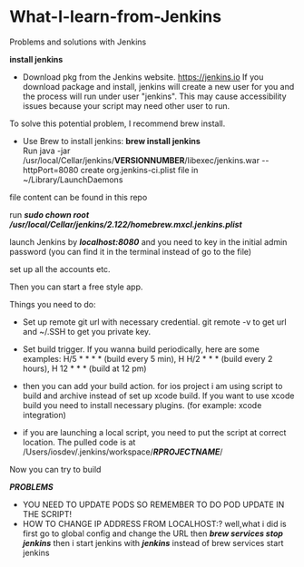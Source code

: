 # What-I-learn-from-Jenkins
Problems and solutions with Jenkins

**install jenkins**

- Download pkg from the Jenkins website. https://jenkins.io 
  If you download package and install, jenkins will create a new user for you and the process will run under user "jenkins".           This may cause accessibility issues because your script may need other user to run.

To solve this potential problem, I recommend brew install.
- Use Brew to install jenkins: **brew install jenkins** \
  Run java -jar /usr/local/Cellar/jenkins/**VERSIONNUMBER**/libexec/jenkins.war --httpPort=8080
  create org.jenkins-ci.plist file in ~/Library/LaunchDaemons
  
file content can be found in this repo
  
  
run ***sudo chown root /usr/local/Cellar/jenkins/2.122/homebrew.mxcl.jenkins.plist***
  
launch Jenkins by ***localhost:8080*** and you need to key in the initial admin password (you can find it in the terminal instead of go to the file)
  
 set up all the accounts etc.
  
 Then you can start a free style app.
  
 Things you need to do:
  
 - Set up remote git url with necessary credential. 
  git remote -v to get url and ~/.SSH to get you private key.
 - Set build trigger. If you wanna build periodically, here are some examples: H/5 * * * * (build every 5 min), H H/2 * * * (build every 2 hours), H 12 * * * (build at 12 pm)
 - then you can add your build action. 
    for ios project i am using script to build and archive instead of set up xcode build.
    If you want to use xcode build you need to install necessary plugins. (for example: xcode integration)

 - if you are launching a local script, you need to put the script at correct location.
 The pulled code is at /Users/iosdev/.jenkins/workspace/***RPROJECTNAME***/
 
Now you can try to build 



***PROBLEMS***

- YOU NEED TO UPDATE PODS SO REMEMBER TO DO POD UPDATE IN THE SCRIPT!
- HOW TO CHANGE IP ADDRESS FROM LOCALHOST:?
  well,what i did is first go to global config and change the URL
  then ***brew services stop jenkins***
  then i start jenkins with ***jenkins*** instead of brew services start jenkins
 
    
  
  




